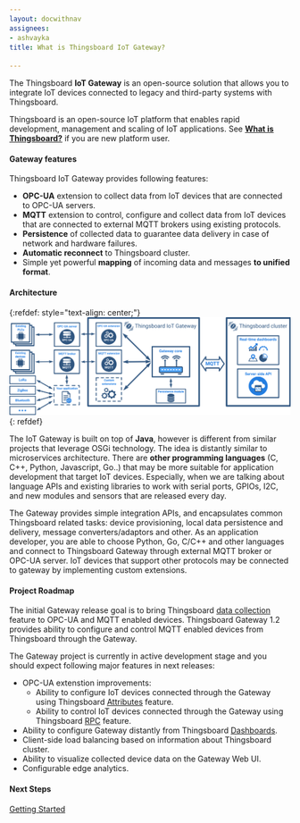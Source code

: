 ```yaml
---
layout: docwithnav
assignees:
- ashvayka
title: What is Thingsboard IoT Gateway?

---
```


The Thingsboard **IoT Gateway** is an open-source solution that allows you to integrate IoT devices connected to legacy and third-party systems with Thingsboard.

Thingsboard is an open-source IoT platform that enables rapid development, management and scaling of IoT applications. See [**What is Thingsboard?**](/docs/getting-started-guides/what-is-thingsboard/) if you are new platform user. 

#### Gateway features

Thingsboard IoT Gateway provides following features:

 - **OPC-UA** extension to collect data from IoT devices that are connected to OPC-UA servers.
 - **MQTT** extension to control, configure and collect data from IoT devices that are connected to external MQTT brokers using existing protocols.
 - **Persistence** of collected data to guarantee data delivery in case of network and hardware failures.
 - **Automatic reconnect** to Thingsboard cluster.
 - Simple yet powerful **mapping** of incoming data and messages **to unified format**.
  
#### Architecture  

{:refdef: style="text-align: center;"}
![Thingsboard IoT Gateway architecture](/images/gateway/tb-gateway.svg)
{: refdef}


The IoT Gateway is built on top of **Java**, however is different from similar projects that leverage OSGi technology.
The idea is distantly similar to microservices architecture.
There are **other programming languages** (C, C++, Python, Javascript, Go..) that may be more suitable for application development that target IoT devices.
Especially, when we are talking about language APIs and existing libraries to work with serial ports, GPIOs, I2C, and new modules and sensors that are released every day. 

The Gateway provides simple integration APIs, and encapsulates common Thingsboard related tasks: device provisioning, local data persistence and delivery, message converters/adaptors and other.
As an application developer, you are able to choose Python, Go, C/C++ and other languages and connect to Thingsboard Gateway through external MQTT broker or OPC-UA server. 
IoT devices that support other protocols may be connected to gateway by implementing custom extensions.

#### Project Roadmap

The initial Gateway release goal is to bring Thingsboard [data collection](/docs/user-guide/telemetry/) feature to OPC-UA and MQTT enabled devices.
Thingsboard Gateway 1.2 provides ability to configure and control MQTT enabled devices from Thingsboard through the Gateway.

The Gateway project is currently in active development stage and you should expect following major features in next releases:

 - OPC-UA extenstion improvements:
   - Ability to configure IoT devices connected through the Gateway using Thingsboard [Attributes](/docs/user-guide/attributes) feature.
   - Ability to control IoT devices connected through the Gateway using Thingsboard [RPC](/docs/user-guide/rpc/) feature.
 - Ability to configure Gateway distantly from Thingsboard [Dashboards](/docs/user-guide/visualization/).
 - Client-side load balancing based on information about Thingsboard cluster.
 - Ability to visualize collected device data on the Gateway Web UI. 
 - Configurable edge analytics.

#### Next Steps

<p><a href="/docs/iot-gateway/getting-started" class="button">Getting Started</a></p>
